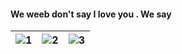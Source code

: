 ####           We weeb don't say I love you . We say

| ![1](https://media.giphy.com/media/v1.Y2lkPTc5MGI3NjExMDY4MDc3OTczZjYzYjliOGFmZjg3NTdkYjkxYTkyMjg0MTZjMTFjMiZlcD12MV9pbnRlcm5hbF9naWZzX2dpZklkJmN0PWc/Kxz2K4yFxvKmWjKnzJ/giphy.gif) | ![2](https://media.giphy.com/media/v1.Y2lkPTc5MGI3NjExYzk4OWE1YmE1ZGQwM2U2ODU0Mjk0Mjk3NzliMGJkZmE3MWFjNTQxNSZlcD12MV9pbnRlcm5hbF9naWZzX2dpZklkJmN0PWc/5sIcfOS4MKwAgz5D9y/giphy.gif) | ![3](https://media.giphy.com/media/v1.Y2lkPTc5MGI3NjExNDc5M2UyYWExNzdlZGIxYTY1ZTdiNGRiNTRkYmFkMzI3ZTU4ZDg4MiZlcD12MV9pbnRlcm5hbF9naWZzX2dpZklkJmN0PWc/gbq64PH4JjN67PcWbI/giphy.gif) |
| --- | --- | --- |
